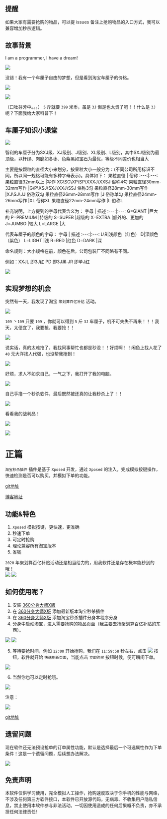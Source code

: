 ## 提醒
如果大家有需要抢购的物品，可以提 issues 备注上抢购物品的入口方式，我可以兼容增加秒杀逻辑。

## 故事背景
I am a programmer, I have a dream!  

![](https://i04piccdn.sogoucdn.com/8b682d508954cba0)

没错！我有一个车厘子自由的梦想，但是看到淘宝车厘子的价格。  

![](http://p0.qhimg.com/t014813f5f5625301c4.jpg)  

![](https://i03piccdn.sogoucdn.com/410fa501bb98ea69)  

（口吐芬芳中。。。） `5` 斤就要 `399` 米币，虽是 `3J` 但是也太贵了吧！！什么是 `3J` 呢？下面我给大家科普下！    

## 车厘子知识小课堂
![](http://p0.qhimg.com/t01f48b938cc0a27b01.jpg)  

智利的车厘子分为SXJ级、XJ级别、J级别、XL级别、L级别，其中SXJ级别为最顶级，以杆绿、肉脆如冬枣、色紫黑如宝石为最优，等级不同差价也相当大

主要是按颗粒的直径大小来划分，按果粒大小一般分为：(不同公司所用标识不同，所以同一规格可能有多种字母表示)。具体如下：
果粒直径 | 俗称
:---:|:---:
果粒直径32mm以上 |写作 XG\SG\XP\SP\XXXJ\XXSJ 俗称4勾
果粒直径30mm-32mm写作 |G\P\XSJ\SXJ\XXJ\SSJ 俗称3勾
果粒直径28mm-30mm写作 |XJ\SJ\JJ 俗称双勾
果粒直径26mm-28mm写作 |J 俗称单勾
果粒直径24mm-26mm写作 |XL 俗称XL
果粒直径22mm-24mm写作 |L 俗称L

补充说明，上方提到的字母代表含义为：
字母 | 描述
:---:|:---:
G=GIANT |巨大的
P=PREMIUM |特级的
S=SUPER |超级的
X=EXTRA |额外的、更加的
J=JUMBO |较大
L=LARGE |大

代表车厘子的颜色的字母：
字母 | 描述
:---:|:---:
L\R|浅颜色（红色）
D|深颜色（紫色）
L=LIGHT |浅
R=RED |红色
D=DARK |深

命名规则：大小规格在前，颜色在后，公司包装厂不同略有不同。

例如：XXJL 即3J红
PD 即3J黑
JR 即单J红

![](http://p0.qhimg.com/t01f3708c9d7a7e116b.gif)

## 实现梦想的机会
突然有一天，我发现了淘宝 `聚划算百亿补贴` 活动。  

![](http://p0.qhimg.com/t014f57f27ea3e81e45.jpg)

`109` 丶`109` 只要 `109` ，你就可以得到 `5` 斤 `3J` 车厘子，机不可失失不再来！！！我天，太便宜了，我要抢，我要抢！！  

![](http://p0.qhimg.com/t016462c2901440fab8.jpg)  

说实话，真的太难抢了，我找同事帮忙也都是秒没！！好烦啊！！闲鱼上找人花了 `40` 元大洋找人代强，也没帮我抢到！  

![](http://p0.qhimg.com/t019cd4999b49ddd5a8.jpg)  

好烦，求人不如求自己，一气之下，我打开了我的电脑。  

![](http://p0.qhimg.com/t012b81f037bb7959fd.jpg)  

自己手撸一个秒杀软件，最后既然被还真的让我秒杀上了！！  

![](http://p0.qhimg.com/t01691f9d514dddafc0.jpg)  

看看我的战利品！

![](http://p0.qhimg.com/t014fa1030649bbcfbb.jpg)  

![](http://p0.qhimg.com/t01ff128de344de25e2.jpg)

# 正篇
`淘宝秒杀插件` 插件是基于 `Xposed` 开发，通过 `Xposed` 的注入，完成模拟按键操作，快速检测是否可以购买，并模拟下单的功能。  

[git地址](https://github.com/makeloveandroid/TaoBaoTool)  

[博客地址](https://www.wenyingzhi.com/mu-lu-5/feng-mian-2)

## 功能&特色
1. `Xposed` 模拟按键，更快速，更准确
2. 秒速下单
3. 可定时抢购
4. 理论兼容所有淘宝版本
5. 省钱

`2020` 年聚划算百亿补贴活动还是相当给力的，用我软件还是存在概率能秒到的哦！  
![](http://p0.qhimg.com/t01aa1ac4fd70ef092e.jpg)
![](http://p0.qhimg.com/t01d66ee731d8f1562e.jpg)


## 如何使用呢？
1. 安装 [360分身大师X版](https://a.app.qq.com/o/simple.jsp?pkgname=com.qihoo.magic.xposed)
2. 在 [360分身大师X版](https://a.app.qq.com/o/simple.jsp?pkgname=com.qihoo.magic.xposed) 添加最新版本淘宝秒杀插件
3. 在 [360分身大师X版](https://a.app.qq.com/o/simple.jsp?pkgname=com.qihoo.magic.xposed) 添加淘宝秒杀插件分身本程序分身
4. 分身中启动淘宝，进入需要抢购的物品页面（我主要去抢聚划算百亿补贴的东西）。  

![](http://p0.qhimg.com/t01af9a7b4a76f9a26c.jpg)
![](http://p0.qhimg.com/t01e848646ffcec98b7.png)  

5. 等待要抢时间，例如 `12:00` 开始抢购，我们在 `11:59:58` 秒左右，点击 ![](http://p0.qhimg.com/t017d47fa8ca6650b06.png) 按钮，软件就开始 `快速刷新页面`，当能点击 `立即购买` 按钮时候，便可瞬间下单。  

![](http://p0.qhimg.com/t01b474f896ca3b8cfd.gif)

6. 当然你也可以定时抢哦。  

![](http://p0.qhimg.com/t016dc10108b1a52473.png)

注意：  

![](http://p0.qhimg.com/t01be2a3ce3171dde59.gif)

[git地址](https://github.com/makeloveandroid/TaoBaoTool)  

## 遗留问题
现在软件还无法预设抢单的订单属性功能，默认是选择最后一个可选属性作为下单条件！这是一个遗留问题，后续想办法解决。  

![](http://p0.qhimg.com/t0129661712a2d1c6dd.png)

## 免责声明
本软件仅供学习使用，完全模拟人工操作，抢购速度取决于你手机的性能与网络，不涉及任何第三方软件接口，本软件已开放源代码，无病毒、不收集用户隐私信息，禁止使用本软件参与非法活动。一切因使用造成的任何后果概不负责，亦不承担任何法律责任!
